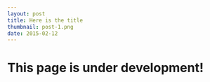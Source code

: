 ```yaml
---
layout: post
title: Here is the title
thumbnail: post-1.png
date: 2015-02-12
---
```


# This page is under development!
